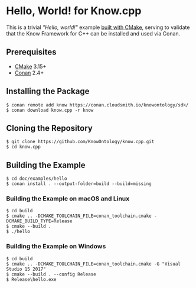 # Hello, World! for Know.cpp

This is a trivial _"Hello, world!"_ example [built with CMake], serving to
validate that the Know Framework for C++ can be installed and used via
Conan.

## Prerequisites

- [CMake] 3.15+
- [Conan] 2.4+

## Installing the Package

```console
$ conan remote add know https://conan.cloudsmith.io/knowontology/sdk/
$ conan download know.cpp -r know
```

## Cloning the Repository

```console
$ git clone https://github.com/KnowOntology/know.cpp.git
$ cd know.cpp
```

## Building the Example

```console
$ cd doc/examples/hello
$ conan install . --output-folder=build --build=missing
```

### Building the Example on macOS and Linux

```console
$ cd build
$ cmake .. -DCMAKE_TOOLCHAIN_FILE=conan_toolchain.cmake -DCMAKE_BUILD_TYPE=Release
$ cmake --build .
$ ./hello
```

### Building the Example on Windows

```console
$ cd build
$ cmake .. -DCMAKE_TOOLCHAIN_FILE=conan_toolchain.cmake -G "Visual Studio 15 2017"
$ cmake --build . --config Release
$ Release\hello.exe
```

[CMake]: https://cmake.org
[Conan]: https://conan.io

[built with CMake]: https://docs.conan.io/2/tutorial/consuming_packages/build_simple_cmake_project.html
